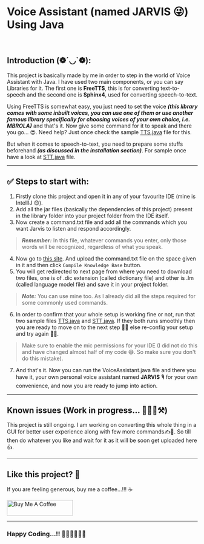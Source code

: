 # Voice Assistant (named JARVIS 😜) Using Java
<br/>

## Introduction (❁´◡`❁):

This project is basically made by me in order to step in the world of Voice Assistant with Java. I have used two main components, or you can say Libraries for it. The first one is **FreeTTS**, this is for converting text-to-speech and the second one is **Sphinx4**, used for converting speech-to-text.<br/>

Using FreeTTS is somewhat easy, you just need to set the voice ***(this library comes with some inbuilt voices, you can use one of them or use another famous library specifically for choosing voices of your own choice, i.e. MBROLA)*** and that's it. Now give some command for it to speak and there you go... 😍. Need help? Just once check the sample [TTS.java](https://github.com/priyanshu-baran/Voice_Assistant_Using_Java/blob/master/src/TTS.java) file for this.<br/>

But when it comes to speech-to-text, you need to prepare some stuffs beforehand ***(as discussed in the installation section)***. For sample once have a look at [STT.java](https://github.com/priyanshu-baran/Voice_Assistant_Using_Java/blob/master/src/STT.java) file.

---
## ✅ Steps to start with:

1. Firstly clone this project and open it in any of your favourite IDE (mine is IntellIJ 😊).
2. Add all the jar files (basically the dependencies of this project) present in the library folder into your project folder from the IDE itself.
3. Now create a command.txt file and add all the commands which you want Jarvis to listen and respond accordingly.<br/>
> ***Remember:*** In this file, whatever commands you enter, only those words will be recognized, regardless of what you speak.
4. Now go to [this site](http://www.speech.cs.cmu.edu/tools/lmtool-new.html). And upload the command.txt file on the space given in it and then click `Compile Knowledge Base` button.
5. You will get redirected to next page from where you need to download two files, one is of .dic extension (called dictionary file) and other is .lm (called language model file) and save it in your project folder.
> ***Note:*** You can use mine too. As I already did all the steps required for some commonly used commands.
6. In order to confirm that your whole setup is working fine or not, run that two sample files [TTS.java](https://github.com/priyanshu-baran/Voice_Assistant_Using_Java/blob/master/src/TTS.java) and [STT.java](https://github.com/priyanshu-baran/Voice_Assistant_Using_Java/blob/master/src/STT.java). If they both runs smoothly then you are ready to move on to the next step 🥳🎉 else re-config your setup and try again 🤕🫣.
> Make sure to enable the mic permissions for your IDE (I did not do this and have changed almost half of my code 😅. So make sure you don't do this mistake).
7. And that's it. Now you can run the VoiceAssistant.java file and there you have it, your own personal voice assistant named **JARVIS** 🎙️ for your own convenience, and now you are ready to jump into action.

[//]: # (> ***Not Recommended:*** You can also use the .dic and .lm file which is already there in the sphinx library folder &#40;in case you need it 'Path name'&#41;.)

[//]: # ()
[//]: # (---)

[//]: # (## How to tweak this project for your own uses)

[//]: # ()
[//]: # (Since this is an example project, I'd encourage you to clone and rename this project to use your own purposes. It's a good starter boilerplate.)

[//]: # ()
[//]: # (---)

[//]: # (## Find a bug?)

[//]: # ()
[//]: # (If you found an issue or would like to submit an improvement to this project, please submit an issue using the issues tab above. If you would like to submit a PR with a fix, reference the issue you created.!)

---
## Known issues (Work in progress... 👷🏽‍♂️⚒️)

This project is still ongoing. I am working on converting this whole thing in a GUI for better user experience along with few more commands✍️📝. So till then do whatever you like and wait for it as it will be soon get uploaded here👍.

---
## Like this project? 🤩

If you are feeling generous, buy me a coffee...!!! ☕<br/>

<a href="https://www.buymeacoffee.com/priyanshubaran" target="_blank"><img src="https://cdn.buymeacoffee.com/buttons/default-orange.png" alt="Buy Me A Coffee" height="41" width="174"></a>

---
### Happy Coding...!! 👨🏽‍💻👨🏽‍💻